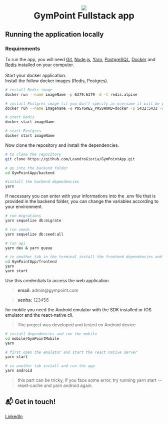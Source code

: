 <h1 align="center">
    <img src="https://res.cloudinary.com/stefanosaffran/image/upload/v1576226426/kxmdozm0odu7e0twlhx3.svg" />
    <br>
    GymPoint Fullstack app
</h1>

## Running the application locally
### Requirements
To run the app, you will need [Git](https://git-scm.com), [Node.js](https://nodejs.org/), [Yarn](https://yarnpkg.com/), [PostgreSQL](https://www.postgresql.org/), [Docker](https://www.docker.com/) and [Redis](https://redis.io/) installed on your computer.
</br></br>
Start your docker application.<br/>
Install the follow docker images (Redis, Postgres).<br/>

```bash
# install Redis image
docker run --name imageName -p 6379:6379 -d -t redis:alpine

# install Postgres image (if you don't specify an username it will be postgres by default)
docker run --name imagename -e POSTGRES_PASSWORD=docker -p 5432:5432 -d postgres

# start Redis
docker start imageName

# start Postgres
docker start imageName

```
Now clone the repository and install the dependencies.
```bash
# to clone the repository
git clone https://github.com/LeandroGioria/GymPointApp.git

# go into the backend folder
cd GymPointApp/backend

#install the backend dependencies
yarn

```
If necessary you can enter with your informations into the .env file that is provided in the backend folder, you can change the variables according to your environment.
```bash
# run migrations
yarn sequelize db:migrate

# run seeds
yarn sequelize db:seed:all

# run api
yarn dev & yarn queue

# in another tab in the terminal install the frontend dependencies and run it 
cd GymPointApp/frontend
yarn
yarn start
```
Use this credentials to access the web application
<blockquote><strong>email:</strong> admin@gympoint.com</blockquote>
<blockquote> <strong>senha:</strong> 123456</blockquote>

for mobile you need the Android emulator with the SDK installed or IOS emulator and the react-native cli.

<blockquote>The project was developed and tested on Android device</blockquote>

```bash
# install dependencies and run the mobile
cd mobile/GymPointMobile
yarn

# first open the emulator and start the react native server
yarn start

# in another tab install and run the app
yarn android

```
<blockquote>this part can be tricky, if you face some error, try running yarn start --reset-cache and yarn android again.</blockquote>

## :mailbox_with_mail: Get in touch!

[LinkedIn](https://www.linkedin.com/in/leandrogioria/)
